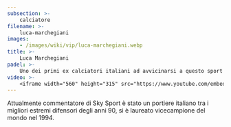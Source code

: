 ```yaml
---
subsection: >-
    calciatore
filename: >-
    luca-marchegiani
images:
    - /images/wiki/vip/luca-marchegiani.webp
title: >-
    Luca Marchegiani
padel: >-
    Uno dei primi ex calciatori italiani ad avvicinarsi a questo sport gioca in diversi circoli di Roma insieme a colleghi del mondo sportivo e giornalistico. Ha partecipato a diverse partite di esibizione e diversi tornei solidali. Pratica da ormai molti anni ed ha un ottimo livello di gioco.
video: >-
    <iframe width="560" height="315" src="https://www.youtube.com/embed/UG1j9rdy6S0" title="YouTube video player" frameborder="0" allow="accelerometer; autoplay; clipboard-write; encrypted-media; gyroscope; picture-in-picture" allowfullscreen></iframe>
---
```

Attualmente commentatore di Sky Sport è stato un portiere italiano tra i migliori estremi difensori degli anni 90, si è laureato vicecampione del mondo nel 1994.